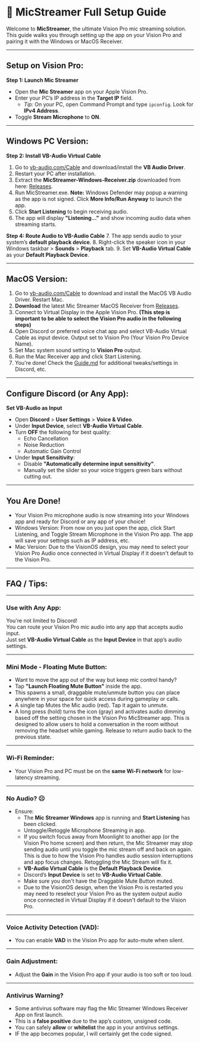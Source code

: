 # 🎤 MicStreamer Full Setup Guide

Welcome to **MicStreamer**, the ultimate Vision Pro mic streaming solution. This guide walks you through setting up the app on your Vision Pro and pairing it with the Windows or MacOS Receiver.

---

## Setup on Vision Pro:

**Step 1: Launch Mic Streamer**
- Open the **Mic Streamer** app on your Apple Vision Pro.
- Enter your PC’s IP address in the **Target IP** field.
  - _Tip:_ On your PC, open Command Prompt and type `ipconfig`. Look for **IPv4 Address**.
- Toggle **Stream Microphone** to **ON**.

---

## Windows PC Version:

**Step 2: Install VB-Audio Virtual Cable**
1. Go to [vb-audio.com/Cable](https://vb-audio.com/Cable/) and download/install the **VB Audio Driver**.
2. Restart your PC after installation.
3. Extract the **MicStreamer-Windows-Receiver.zip** downloaded from here: [Releases](https://github.com/NeoVectorX/MicStreamer/releases).
4. Run MicStreamer.exe. **Note:** Windows Defender may popup a warning as the app is not signed. Click **More Info/Run Anyway** to launch the app.  
5. Click **Start Listening** to begin receiving audio.
6. The app will display **"Listening..."** and show incoming audio data when streaming starts.

**Step 4: Route Audio to VB-Audio Cable**
7. The app sends audio to your system’s **default playback device**.
8. Right-click the speaker icon in your Windows taskbar > **Sounds** > **Playback** tab.
9. Set **VB-Audio Virtual Cable** as your **Default Playback Device**.

---

## MacOS Version:
1. Go to [vb-audio.com/Cable](https://vb-audio.com/Cable/) to download and install the MacOS VB Audio Driver. Restart Mac.
2. **Download** the latest Mic Streamer MacOS Receiver from [Releases](https://github.com/NeoVectorX/MicStreamer/releases).
3. Connect to Virtual Display in the Apple Vision Pro. **(This step is important to be able to select the Vision Pro audio in the following steps)**
5. Open Discord or preferred voice chat app and select VB-Audio Virtual Cable as input device. Output set to Vision Pro (Your Vision Pro Device Name). 
6. Set Mac system sound setting to **Vision Pro** output. 
7. Run the Mac Receiver app and click Start Listening.
8. You're done! Check the [Guide.md](Guide.md) for additional tweaks/settings in Discord, etc.

---

## Configure Discord (or Any App):

**Set VB-Audio as Input**
- Open **Discord** > **User Settings** > **Voice & Video**.
- Under **Input Device**, select **VB-Audio Virtual Cable**.
- Turn **OFF** the following for best quality:
  - Echo Cancellation
  - Noise Reduction
  - Automatic Gain Control
- Under **Input Sensitivity**:
  - Disable **"Automatically determine input sensitivity"**.
  - Manually set the slider so your voice triggers green bars without cutting out.


---

## You Are Done! 
- Your Vision Pro microphone audio is now streaming into your Windows app and ready for Discord or any app of your choice!
- Windows Version: From now on you just open the app, click Start Listening, and Toggle Stream Microphone in the Vision Pro app. The app will save your settings such as IP address, etc.
- Mac Version: Due to the VisionOS design, you may need to select your Vision Pro Audio once connected in Virtual Display if it doesn't default to the Vision Pro. 


---

## FAQ / Tips:
---

### Use with Any App:
You're not limited to Discord!  
You can route your Vision Pro mic audio into any app that accepts audio input.  
Just set **VB-Audio Virtual Cable** as the **Input Device** in that app’s audio settings.

---

### Mini Mode - Floating Mute Button:
- Want to move the app out of the way but keep mic control handy?
- Tap **"Launch Floating Mute Button"** inside the app.
- This spawns a small, draggable mute/unmute button you can place anywhere in your space for quick access during gameplay or calls.
- A single tap Mutes the Mic audio (red). Tap it again to unmute. 
- A long press (hold) turns the icon (gray) and activates audio dimming based off the setting chosen in the Vision Pro MicStreamer app. This is designed to allow users to hold a conversation in the room without removing the headset while gaming. Release to return audio back to the previous state. 

---

### Wi-Fi Reminder:
- Your Vision Pro and PC must be on the **same Wi-Fi network** for low-latency streaming.

---

### No Audio? ☹️
- Ensure:
  - The **Mic Streamer Windows** app is running and **Start Listening** has been clicked.
  - Untoggle/Retoggle Microphone Streaming in app.
  - If you switch focus away from Moonlight to another app (or the Vision Pro home screen) and then return, the Mic Streamer may stop sending audio until you toggle the mic stream off and back on again. This is due to how the Vision Pro handles audio session interruptions and app focus changes. Retoggling the Mic Stream will fix it. 
  - **VB-Audio Virtual Cable** is the **Default Playback Device**.
  - Discord’s **Input Device** is set to **VB-Audio Virtual Cable**.
  - Make sure you don't have the Draggable Mute Button muted.
  - Due to the VisionOS design, when the Vision Pro is restarted you may need to reselect your Vision Pro as the system output audio once connected in Virtual Display if it doesn't default to the Vision Pro.

---

### Voice Activity Detection (VAD):
- You can enable **VAD** in the Vision Pro app for auto-mute when silent.

---

### Gain Adjustment:
- Adjust the **Gain** in the Vision Pro app if your audio is too soft or too loud.

---

### Antivirus Warning?
- Some antivirus software may flag the Mic Streamer Windows Receiver App on first launch.
- This is a **false positive** due to the app’s custom, unsigned code.
- You can safely **allow** or **whitelist** the app in your antivirus settings.
- IF the app becomes popular, I will certainly get the code signed. 


